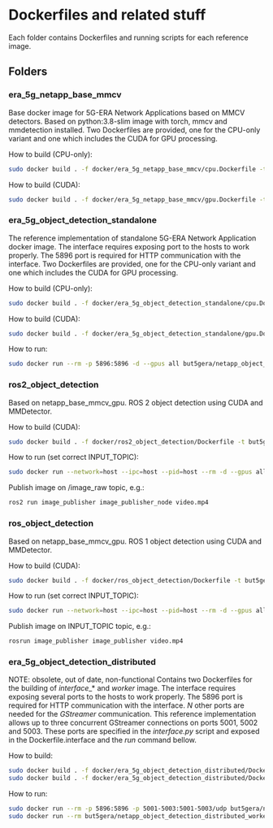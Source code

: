 # Dockerfiles and related stuff

Each folder contains Dockerfiles and running scripts for each reference image. 

## Folders

### era_5g_netapp_base_mmcv

Base docker image for 5G-ERA Network Applications based on MMCV detectors. Based on python:3.8-slim image with torch, 
mmcv and mmdetection installed. Two Dockerfiles are provided, one for the CPU-only variant and one which includes 
the CUDA for GPU processing.

How to build (CPU-only):
```bash
sudo docker build . -f docker/era_5g_netapp_base_mmcv/cpu.Dockerfile -t but5gera/netapp_base_mmcv_cpu:VERSION
```

How to build (CUDA):
```bash
sudo docker build . -f docker/era_5g_netapp_base_mmcv/gpu.Dockerfile -t but5gera/netapp_base_mmcv_gpu:VERSION
```

### era_5g_object_detection_standalone

The reference implementation of standalone 5G-ERA Network Application docker image. The interface requires exposing 
port to the hosts to work properly. The 5896 port is required for HTTP communication with the interface. 
Two Dockerfiles are provided, one for the CPU-only variant and one which includes the CUDA for GPU processing.

How to build (CPU-only):
```bash
sudo docker build . -f docker/era_5g_object_detection_standalone/cpu.Dockerfile -t but5gera/netapp_object_detection_standalone_cpu:VERSION
```

How to build (CUDA):
```bash
sudo docker build . -f docker/era_5g_object_detection_standalone/gpu.Dockerfile -t but5gera/netapp_object_detection_standalone_gpu:VERSION
```

How to run:
```bash
sudo docker run --rm -p 5896:5896 -d --gpus all but5gera/netapp_object_detection_standalone_gpu:VERSION
```

### ros2_object_detection
Based on netapp_base_mmcv_gpu. ROS 2 object detection using CUDA and MMDetector.

How to build (CUDA):
```bash
sudo docker build . -f docker/ros2_object_detection/Dockerfile -t but5gera/ros2_object_detection:VERSION
```

How to run (set correct INPUT_TOPIC):
```bash
sudo docker run --network=host --ipc=host --pid=host --rm -d --gpus all -e INPUT_TOPIC=/image_raw -e OUTPUT_TOPIC=/results but5gera/ros2_object_detection:VERSION
```

Publish image on /image_raw topic, e.g.:
```bash
ros2 run image_publisher image_publisher_node video.mp4
```

### ros_object_detection
Based on netapp_base_mmcv_gpu. ROS 1 object detection using CUDA and MMDetector.

How to build (CUDA):
```bash
sudo docker build . -f docker/ros_object_detection/Dockerfile -t but5gera/ros_object_detection:VERSION
```

How to run (set correct INPUT_TOPIC):
```bash
sudo docker run --network=host --ipc=host --pid=host --rm -d --gpus all -e INPUT_TOPIC=/image_raw -e OUTPUT_TOPIC=/results but5gera/ros_object_detection:VERSION
```

Publish image on INPUT_TOPIC topic, e.g.:
```bash
rosrun image_publisher image_publisher video.mp4
```

### era_5g_object_detection_distributed
NOTE: obsolete, out of date, non-functional
Contains two Dockerfiles for the building of _interface__* and *worker* image. The interface requires exposing several ports to the hosts to work properly. The 5896 port is required for HTTP communication with the interface. *N* other ports are needed for the *GStreamer* communication. This reference implementation allows up to three concurrent GStreamer connections on ports 5001, 5002 and 5003. These ports are specified in the *interface.py* script and exposed in the Dockerfile.interface and the *run* command bellow.

How to build:
```bash
sudo docker build . -f docker/era_5g_object_detection_distributed/Dockerfile.interface -t but5gera/netapp_object_detection_distributed_interface:VERSION
sudo docker build . -f docker/era_5g_object_detection_distributed/Dockerfile.worker -t but5gera/netapp_object_detection_distributed_worker:0.1.0
```

How to run:
```bash
sudo docker run --rm -p 5896:5896 -p 5001-5003:5001-5003/udp but5gera/netapp_object_detection_distributed_interface:VERSION
sudo docker run --rm but5gera/netapp_object_detection_distributed_worker:0.1.0
```

